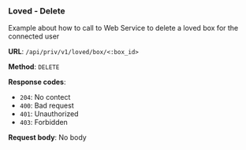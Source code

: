 ### Loved - Delete

Example about how to call to Web Service to delete a loved box for the connected user

**URL**: `/api/priv/v1/loved/box/<:box_id>`

**Method**: `DELETE`

**Response codes**:
* `204`: No contect
* `400`: Bad request
* `401`: Unauthorized 
* `403`: Forbidden

**Request body**: No body